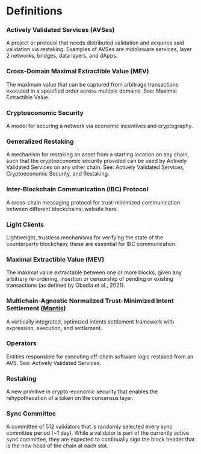 # Definitions

### Actively Validated Services (AVSes) 
A project or protocol that needs distributed validation and acquires said validation via restaking. Examples of AVSes are middleware services, layer 2 networks, bridges, data layers, and dApps.

### Cross-Domain Maximal Extractible Value (MEV) 
The maximum value that can be captured from arbitrage transactions executed in a specified order across multiple domains. See: Maximal Extractible Value.

### Cryptoeconomic Security 
A model for securing a network via economic incentives and cryptography.

### Generalized Restaking 
A mechanism for restaking an asset from a starting location on any chain, such that the cryptoeconomic security provided can be used by Actively Validated Services on any other chain. See: Actively Validated Services, Cryptoeconomic Security, and Restaking.

### Inter-Blockchain Communication (IBC) Protocol
A cross-chain messaging protocol for trust-minimized communication between different blockchains; website here.

### Light Clients 
Lightweight, trustless mechanisms for verifying the state of the counterparty blockchain; these are essential for IBC communication.

### Maximal Extractible Value (MEV)
The maximal value extractable between one or more blocks, given any arbitrary re-ordering, insertion or censorship of pending or existing transactions (as defined by Obadia et al., 2021).

### Multichain-Agnostic Normalized Trust-Minimized Intent Settlement ([Mantis](https://mantis.app/)) 
A vertically integrated, optimized intents settlement framework with expression, execution, and settlement. 

### Operators 
Entities responsible for executing off-chain software logic restaked from an AVS. See: Actively Validated Services.

### Restaking
A new primitive in crypto-economic security that enables the rehypothecation of a token on the consensus layer.

### Sync Committee
A committee of 512 validators that is randomly selected every sync committee period (~1 day). While a validator is part of the currently active sync committee, they are expected to continually sign the block header that is the new head of the chain at each slot.

